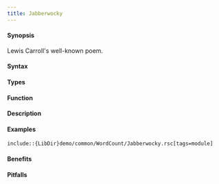 ```yaml
---
title: Jabberwocky
---
```


#### Synopsis

Lewis Carroll's well-known poem.

#### Syntax

#### Types

#### Function

#### Description

#### Examples

```rascal
include::{LibDir}demo/common/WordCount/Jabberwocky.rsc[tags=module]
```

                
#### Benefits

#### Pitfalls

